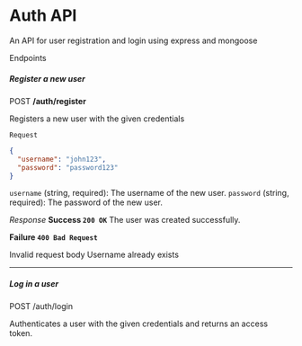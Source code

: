 

# Auth API
An API for user registration and login using express and mongoose

Endpoints
##### <i>Register a new user</i>
POST <b>/auth/register</b>

Registers a new user with the given credentials

`Request`

```json
{
  "username": "john123",
  "password": "password123"
}

```
`username` (string, required): The username of the new user.
`password` (string, required): The password of the new user.

<i>Response</i>
<b>Success
`200 OK`</b>
The user was created successfully.


<b>Failure
`400 Bad Request` </b>

Invalid request body
Username already exists
<hr/>


##### <i> Log in a user </i> 
POST /auth/login

Authenticates a user with the given credentials and returns an access token.

